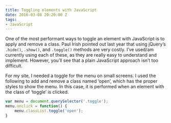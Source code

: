 ```yaml
---
title: Toggling elements with JavaScript
date: 2016-03-08 20:20:00 Z
tags:
- JavaScript
---
```


One of the most performant ways to toggle an element with JavaScript is to apply and remove a class. Paul Irish pointed out last year that using jQuery’s `.hide()`, `.show()`, and `.toggle()` methods are very costly. I’ve used/am currently using each of these, as they are really easy to understand and implement. However, you’ll see that a plain JavaScript approach isn’t too difficult.

For my site, I needed a toggle for the menu on small screens. I used the following to add and remove a class named ‘open’, which has the proper styles to show the menu. In this case, it is performed when an element with the class of ‘toggle’ is clicked.

```js
var menu = document.querySelector('.toggle');
menu.onclick = function() {
	menu.classList.toggle('open');
}
```
